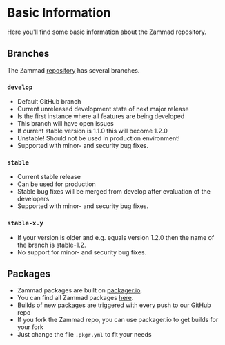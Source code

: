 # Basic Information

Here you'll find some basic information about the Zammad repository.

## Branches

The Zammad [repository](https://github.com/zammad/zammad) has several branches.

### `develop`

- Default GitHub branch
- Current unreleased development state of next major release
- Is the first instance where all features are being developed
- This branch will have open issues
- If current stable version is 1.1.0 this will become 1.2.0
- Unstable! Should not be used in production environment!
- Supported with minor- and security bug fixes.

### `stable`

- Current stable release
- Can be used for production
- Stable bug fixes will be merged from develop after evaluation of the developers
- Supported with minor- and security bug fixes.

### `stable-x.y`

- If your version is older and e.g. equals version 1.2.0 then the name of the
  branch is stable-1.2.
- No support for minor- and security bug fixes.

## Packages

- Zammad packages are built on [packager.io](https://packager.io).
- You can find all Zammad packages [here](https://packager.io/gh/zammad/zammad).
- Builds of new packages are triggered with every push to our GitHub repo
- If you fork the Zammad repo, you can use packager.io to get builds for your fork
- Just change the file `.pkgr.yml` to fit your needs

